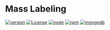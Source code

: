 # Mass Labeling

[![version](https://img.shields.io/badge/version-2.0.1-brightgreen.svg)](https://github.com/ukitgroup/mass-labeling/tree/v2.0.1)
[![License](https://img.shields.io/badge/License-Apache%202.0-yellow.svg)](https://opensource.org/licenses/Apache-2.0)
[![node](https://img.shields.io/badge/node-v9.10.0-brightgreen.svg)](https://nodejs.org/)
[![npm](https://img.shields.io/badge/npm-v5.6.0-red.svg)](https://npmjs.com/)
[![mongodb](https://img.shields.io/badge/mongodb-v3.6.3-green.svg)](https://mongodb.com/)
